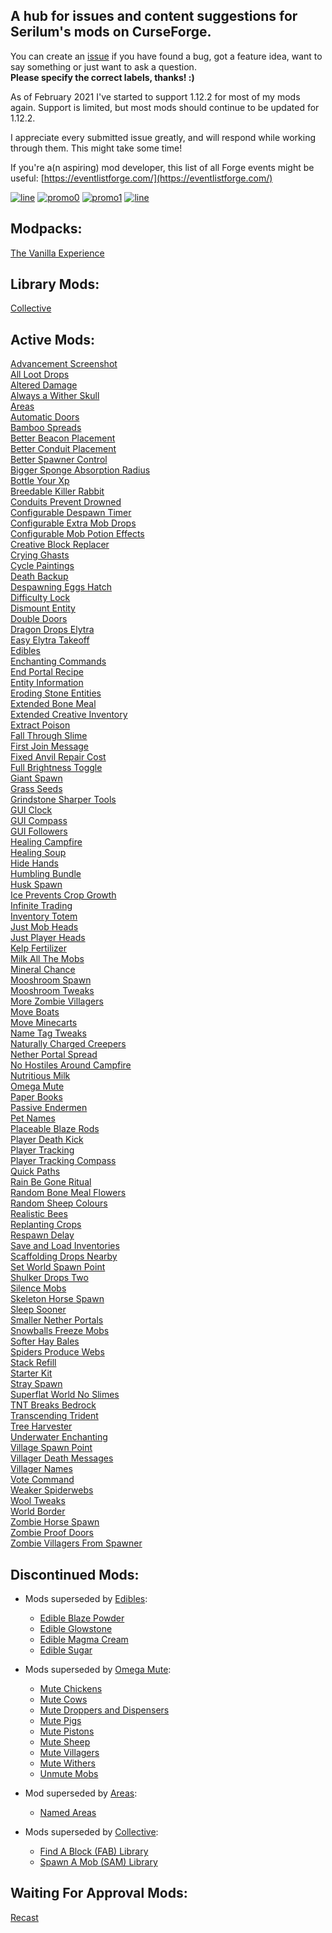 ## A hub for issues and content suggestions for Serilum's mods on CurseForge.
You can create an [issue](https://github.com/ricksouth/serilum-mc-mods/issues/new/choose) if you have found a bug, got a feature idea, want to say something or just want to ask a question.<br>**Please specify the correct labels, thanks! :)**

As of February 2021 I've started to support 1.12.2 for most of my mods again. Support is limited, but most mods should continue to be updated for 1.12.2.

I appreciate every submitted issue greatly, and will respond while working through them. This might take some time!

If you're a(n aspiring) mod developer, this list of all Forge events might be useful: [https://eventlistforge.com/](https://eventlistforge.com/)

[![line](https://github.com/ricksouth/serilum-mc-mods/raw/master/description/line.jpg)](#)
[![promo0](https://github.com/ricksouth/serilum-mc-mods/raw/master/description/BisectHosting/promo0.jpg)](https://bisecthosting.com/serilum)
[![promo1](https://github.com/ricksouth/serilum-mc-mods/raw/master/description/BisectHosting/promo1.jpg)](https://github.com/ricksouth/serilum-mc-mods/wiki/Dedicated-Minecraft-Server)
[![line](https://github.com/ricksouth/serilum-mc-mods/raw/master/description/line.jpg)](#)

## Modpacks:
[The Vanilla Experience](https://curseforge.com/minecraft/modpacks/the-vanilla-experience)

## Library Mods:
[Collective](https://curseforge.com/minecraft/mc-mods/collective)

## Active Mods:
[Advancement Screenshot](https://curseforge.com/minecraft/mc-mods/advancement-screenshot)\
[All Loot Drops](https://curseforge.com/minecraft/mc-mods/all-loot-drops)\
[Altered Damage](https://curseforge.com/minecraft/mc-mods/altered-damage)\
[Always a Wither Skull](https://curseforge.com/minecraft/mc-mods/always-a-wither-skull)\
[Areas](https://curseforge.com/minecraft/mc-mods/areas)\
[Automatic Doors](https://curseforge.com/minecraft/mc-mods/automatic-doors)\
[Bamboo Spreads](https://curseforge.com/minecraft/mc-mods/bamboo-spreads)\
[Better Beacon Placement](https://curseforge.com/minecraft/mc-mods/better-beacon-placement)\
[Better Conduit Placement](https://curseforge.com/minecraft/mc-mods/better-conduit-placement)\
[Better Spawner Control](https://curseforge.com/minecraft/mc-mods/better-spawner-control)\
[Bigger Sponge Absorption Radius](https://curseforge.com/minecraft/mc-mods/bigger-sponge-absorption-radius)\
[Bottle Your Xp](https://curseforge.com/minecraft/mc-mods/bottle-your-xp)\
[Breedable Killer Rabbit](https://curseforge.com/minecraft/mc-mods/breedable-killer-rabbit)\
[Conduits Prevent Drowned](https://curseforge.com/minecraft/mc-mods/conduits-prevent-drowned)\
[Configurable Despawn Timer](https://curseforge.com/minecraft/mc-mods/configurable-despawn-timer)\
[Configurable Extra Mob Drops](https://curseforge.com/minecraft/mc-mods/configurable-extra-mob-drops)\
[Configurable Mob Potion Effects](https://curseforge.com/minecraft/mc-mods/configurable-mob-potion-effects)\
[Creative Block Replacer](https://curseforge.com/minecraft/mc-mods/creative-block-replacer)\
[Crying Ghasts](https://curseforge.com/minecraft/mc-mods/crying-ghasts)\
[Cycle Paintings](https://curseforge.com/minecraft/mc-mods/cycle-paintings)\
[Death Backup](https://curseforge.com/minecraft/mc-mods/death-backup)\
[Despawning Eggs Hatch](https://curseforge.com/minecraft/mc-mods/despawning-eggs-hatch)\
[Difficulty Lock](https://curseforge.com/minecraft/mc-mods/difficulty-lock)\
[Dismount Entity](https://curseforge.com/minecraft/mc-mods/dismount-entity)\
[Double Doors](https://curseforge.com/minecraft/mc-mods/double-doors)\
[Dragon Drops Elytra](https://curseforge.com/minecraft/mc-mods/dragon-drops-elytra)\
[Easy Elytra Takeoff](https://curseforge.com/minecraft/mc-mods/easy-elytra-takeoff)\
[Edibles](https://curseforge.com/minecraft/mc-mods/edibles)\
[Enchanting Commands](https://curseforge.com/minecraft/mc-mods/enchanting-commands)\
[End Portal Recipe](https://curseforge.com/minecraft/mc-mods/end-portal-recipe)\
[Entity Information](https://curseforge.com/minecraft/mc-mods/entity-information)\
[Eroding Stone Entities](https://curseforge.com/minecraft/mc-mods/eroding-stone-entities)\
[Extended Bone Meal](https://curseforge.com/minecraft/mc-mods/extended-bone-meal)\
[Extended Creative Inventory](https://curseforge.com/minecraft/mc-mods/extended-creative-inventory)\
[Extract Poison](https://curseforge.com/minecraft/mc-mods/extract-poison)\
[Fall Through Slime](https://curseforge.com/minecraft/mc-mods/fall-through-slime)\
[First Join Message](https://curseforge.com/minecraft/mc-mods/first-join-message)\
[Fixed Anvil Repair Cost](https://curseforge.com/minecraft/mc-mods/fixed-anvil-repair-cost)\
[Full Brightness Toggle](https://curseforge.com/minecraft/mc-mods/full-brightness-toggle)\
[Giant Spawn](https://curseforge.com/minecraft/mc-mods/giant-spawn)\
[Grass Seeds](https://curseforge.com/minecraft/mc-mods/grass-seeds)\
[Grindstone Sharper Tools](https://curseforge.com/minecraft/mc-mods/grindstone-sharper-tools)\
[GUI Clock](https://curseforge.com/minecraft/mc-mods/gui-clock)\
[GUI Compass](https://curseforge.com/minecraft/mc-mods/gui-compass)\
[GUI Followers](https://curseforge.com/minecraft/mc-mods/gui-followers)\
[Healing Campfire](https://curseforge.com/minecraft/mc-mods/healing-campfire)\
[Healing Soup](https://curseforge.com/minecraft/mc-mods/healing-soup)\
[Hide Hands](https://curseforge.com/minecraft/mc-mods/hide-hands)\
[Humbling Bundle](https://curseforge.com/minecraft/mc-mods/humbling-bundle)\
[Husk Spawn](https://curseforge.com/minecraft/mc-mods/husk-spawn)\
[Ice Prevents Crop Growth](https://curseforge.com/minecraft/mc-mods/ice-prevents-crop-growth)\
[Infinite Trading](https://curseforge.com/minecraft/mc-mods/infinite-trading)\
[Inventory Totem](https://curseforge.com/minecraft/mc-mods/inventory-totem)\
[Just Mob Heads](https://curseforge.com/minecraft/mc-mods/just-mob-heads)\
[Just Player Heads](https://curseforge.com/minecraft/mc-mods/just-player-heads)\
[Kelp Fertilizer](https://curseforge.com/minecraft/mc-mods/kelp-fertilizer)\
[Milk All The Mobs](https://curseforge.com/minecraft/mc-mods/milk-all-the-mobs)\
[Mineral Chance](https://curseforge.com/minecraft/mc-mods/mineral-chance)\
[Mooshroom Spawn](https://curseforge.com/minecraft/mc-mods/mooshroom-spawn)\
[Mooshroom Tweaks](https://curseforge.com/minecraft/mc-mods/mooshroom-tweaks)\
[More Zombie Villagers](https://curseforge.com/minecraft/mc-mods/more-zombie-villagers)\
[Move Boats](https://curseforge.com/minecraft/mc-mods/move-boats)\
[Move Minecarts](https://curseforge.com/minecraft/mc-mods/move-minecarts)\
[Name Tag Tweaks](https://curseforge.com/minecraft/mc-mods/name-tag-tweaks)\
[Naturally Charged Creepers](https://curseforge.com/minecraft/mc-mods/naturally-charged-creepers)\
[Nether Portal Spread](https://curseforge.com/minecraft/mc-mods/nether-portal-spread)\
[No Hostiles Around Campfire](https://curseforge.com/minecraft/mc-mods/no-hostiles-around-campfire)\
[Nutritious Milk](https://curseforge.com/minecraft/mc-mods/nutritious-milk)\
[Omega Mute](https://curseforge.com/minecraft/mc-mods/omega-mute)\
[Paper Books](https://curseforge.com/minecraft/mc-mods/paper-books)\
[Passive Endermen](https://curseforge.com/minecraft/mc-mods/passive-endermen)\
[Pet Names](https://curseforge.com/minecraft/mc-mods/pet-names)\
[Placeable Blaze Rods](https://curseforge.com/minecraft/mc-mods/placeable-blaze-rods)\
[Player Death Kick](https://curseforge.com/minecraft/mc-mods/player-death-kick)\
[Player Tracking](https://curseforge.com/minecraft/mc-mods/player-tracking)\
[Player Tracking Compass](https://curseforge.com/minecraft/mc-mods/player-tracking-compass)\
[Quick Paths](https://curseforge.com/minecraft/mc-mods/quick-paths)\
[Rain Be Gone Ritual](https://curseforge.com/minecraft/mc-mods/rain-be-gone-ritual)\
[Random Bone Meal Flowers](https://curseforge.com/minecraft/mc-mods/random-bone-meal-flowers)\
[Random Sheep Colours](https://curseforge.com/minecraft/mc-mods/random-sheep-colours)\
[Realistic Bees](https://curseforge.com/minecraft/mc-mods/realistic-bees)\
[Replanting Crops](https://curseforge.com/minecraft/mc-mods/replanting-crops)\
[Respawn Delay](https://curseforge.com/minecraft/mc-mods/respawn-delay)\
[Save and Load Inventories](https://curseforge.com/minecraft/mc-mods/save-and-load-inventories)\
[Scaffolding Drops Nearby](https://curseforge.com/minecraft/mc-mods/scaffolding-drops-nearby)\
[Set World Spawn Point](https://curseforge.com/minecraft/mc-mods/set-world-spawn-point)\
[Shulker Drops Two](https://curseforge.com/minecraft/mc-mods/shulker-drops-two)\
[Silence Mobs](https://curseforge.com/minecraft/mc-mods/silence-mobs)\
[Skeleton Horse Spawn](https://curseforge.com/minecraft/mc-mods/skeleton-horse-spawn)\
[Sleep Sooner](https://curseforge.com/minecraft/mc-mods/sleep-sooner)\
[Smaller Nether Portals](https://curseforge.com/minecraft/mc-mods/smaller-nether-portals)\
[Snowballs Freeze Mobs](https://curseforge.com/minecraft/mc-mods/snowballs-freeze-mobs)\
[Softer Hay Bales](https://curseforge.com/minecraft/mc-mods/softer-hay-bales)\
[Spiders Produce Webs](https://curseforge.com/minecraft/mc-mods/spiders-produce-webs)\
[Stack Refill](https://curseforge.com/minecraft/mc-mods/stack-refill)\
[Starter Kit](https://curseforge.com/minecraft/mc-mods/starter-kit)\
[Stray Spawn](https://curseforge.com/minecraft/mc-mods/stray-spawn)\
[Superflat World No Slimes](https://curseforge.com/minecraft/mc-mods/superflat-world-no-slimes)\
[TNT Breaks Bedrock](https://curseforge.com/minecraft/mc-mods/tnt-breaks-bedrock)\
[Transcending Trident](https://curseforge.com/minecraft/mc-mods/transcending-trident)\
[Tree Harvester](https://curseforge.com/minecraft/mc-mods/tree-harvester)\
[Underwater Enchanting](https://curseforge.com/minecraft/mc-mods/underwater-enchanting)\
[Village Spawn Point](https://curseforge.com/minecraft/mc-mods/village-spawn-point)\
[Villager Death Messages](https://curseforge.com/minecraft/mc-mods/villager-death-messages)\
[Villager Names](https://curseforge.com/minecraft/mc-mods/villager-names)\
[Vote Command](https://curseforge.com/minecraft/mc-mods/vote-command)\
[Weaker Spiderwebs](https://curseforge.com/minecraft/mc-mods/weaker-spiderwebs)\
[Wool Tweaks](https://curseforge.com/minecraft/mc-mods/wool-tweaks)\
[World Border](https://curseforge.com/minecraft/mc-mods/world-border)\
[Zombie Horse Spawn](https://curseforge.com/minecraft/mc-mods/zombie-horse-spawn)\
[Zombie Proof Doors](https://curseforge.com/minecraft/mc-mods/zombie-proof-doors)\
[Zombie Villagers From Spawner](https://curseforge.com/minecraft/mc-mods/zombie-villagers-from-spawner)

## Discontinued Mods:
- Mods superseded by [Edibles](https://curseforge.com/minecraft/mc-mods/edibles):
  - [Edible Blaze Powder](https://curseforge.com/minecraft/mc-mods/edible-blaze-powder)
  - [Edible Glowstone](https://curseforge.com/minecraft/mc-mods/edible-glowstone)
  - [Edible Magma Cream](https://curseforge.com/minecraft/mc-mods/edible-magma-cream)
  - [Edible Sugar](https://curseforge.com/minecraft/mc-mods/edible-sugar)

- Mods superseded by [Omega Mute](https://curseforge.com/minecraft/mc-mods/omega-mute):
  - [Mute Chickens](https://curseforge.com/minecraft/mc-mods/mute-chickens)
  - [Mute Cows](https://curseforge.com/minecraft/mc-mods/mute-cows)
  - [Mute Droppers and Dispensers](https://curseforge.com/minecraft/mc-mods/mute-droppers-and-dispensers)
  - [Mute Pigs](https://curseforge.com/minecraft/mc-mods/mute-pigs)
  - [Mute Pistons](https://curseforge.com/minecraft/mc-mods/mute-pistons)
  - [Mute Sheep](https://curseforge.com/minecraft/mc-mods/mute-sheep)
  - [Mute Villagers](https://curseforge.com/minecraft/mc-mods/mute-villagers)
  - [Mute Withers](https://curseforge.com/minecraft/mc-mods/mute-withers)
  - [Unmute Mobs](https://curseforge.com/minecraft/mc-mods/unmute-mobs)

- Mod superseded by [Areas](https://curseforge.com/minecraft/mc-mods/areas):
  - [Named Areas](https://curseforge.com/minecraft/mc-mods/named-areas)

- Mods superseded by [Collective](https://curseforge.com/minecraft/mc-mods/collective):
  - [Find A Block (FAB) Library](https://curseforge.com/minecraft/mc-mods/fab-library)
  - [Spawn A Mob (SAM) Library](https://curseforge.com/minecraft/mc-mods/sam-library)


## Waiting For Approval Mods:
[Recast](https://curseforge.com/minecraft/mc-mods/recast)
